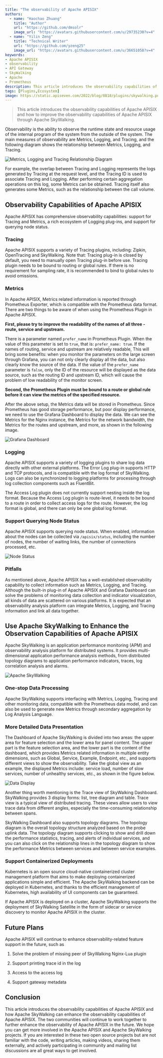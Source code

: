 ```yaml
---
title: "The observability of Apache APISIX"
authors:
  - name: "Haochao Zhuang"
    title: "Author"
    url: "https://github.com/dmsolr"
    image_url: "https://avatars.githubusercontent.com/u/29735230?v=4"
  - name: "Yilin Zeng"
    title: "Technical Writer"
    url: "https://github.com/yzeng25"
    image_url: "https://avatars.githubusercontent.com/u/36651058?v=4"
keywords: 
- Apache APISIX
- observability
- API Gateway
- SkyWalking
- Apache
- Prometheus
description: This article introduces the observability capabilities of Apache APISIX and how to improve the observability capabilities of Apache APISIX through Apache SkyWalking.
tags: [Plugins,Ecosystem]
image: https://static.apiseven.com/2022/blog/0818/plugins/skywalking.png
---
```


> This article introduces the observability capabilities of Apache APISIX and how to improve the observability capabilities of Apache APISIX through Apache SkyWalking.

<!--truncate-->

Observability is the ability to observe the runtime state and resource usage of the internal program of the system from the outside of the system. The main measures of observability are Metrics, Logging, and Tracing, and the following diagram shows the relationship between Metrics, Logging, and Tracing.

![Metrics, Logging and Tracing Relationship Diagram](https://static.apiseven.com/202108/1635993536337-f8ee034d-ef3b-40b6-9886-ebde62d8edc6.png)

For example, the overlap between Tracing and Logging represents the logs generated by Tracing at the request level, and the Tracing ID is used to associate Tracing and Logging. After performing certain aggregation operations on this log, some Metrics can be obtained. Tracing itself also generates some Metrics, such as the relationship between the call volume.

## Observability Capabilities of Apache APISIX

Apache APISIX has comprehensive observability capabilities: support for Tracing and Metrics, a rich ecosystem of Logging plug-ins, and support for querying node status.

### Tracing

Apache APISIX supports a variety of Tracing plugins, including: Zipkin, OpenTracing and SkyWalking. Note that: Tracing plug-in is closed by default, you need to manually open Tracing plug-in before use. Tracing plugin needs to be bound to routing or global rules. If there is no requirement for sampling rate, it is recommended to bind to global rules to avoid omissions.

### Metrics

In Apache APISIX, Metrics related information is reported through Prometheus Exporter, which is compatible with the Prometheus data format. There are two things to be aware of when using the Prometheus Plugin in Apache APISIX.

**First, please try to improve the readability of the names of all three - route, service and upstream.**

There is a parameter named `prefer_name` in Prometheus Plugin. When the value of this parameter is set to `true`, that is: `prefer_name: true`. If the names of routing, service and upstream are relatively readable, This will bring some benefits: when you monitor the parameters on the large screen through Grafana, you can not only clearly display all the data, but also clearly know the source of the data. If the value of the `prefer_name` parameter is `false`, only the ID of the resource will be displayed as the data source, such as the routing ID and upstream ID, which will cause the problem of low readability of the monitor screen.

**Second, the Prometheus Plugin must be bound to a route or global rule before it can view the metrics of the specified resource.**

After the above setup, the Metrics data will be stored in Prometheus. Since Prometheus has good storage performance, but poor display performance, we need to use the Grafana Dashboard to display the data. We can see the Metrics for the Nginx instance, the Metrics for the network bandwidth, the Metrics for the routes and upstream, and more, as shown in the following image.

![Grafana Dashboard](https://static.apiseven.com/202108/1635993660940-9c9bbb0b-d5f1-4add-b93d-1f076de9aebd.png)

### Logging

Apache APISIX supports a variety of logging plugins to share log data directly with other external platforms. The Error Log plug-in supports HTTP and TCP protocols, and is compatible with the log format of SkyWalking. Logs can also be synchronized to logging platforms for processing through log collection components such as FluentBit.

The Access Log plugin does not currently support nesting inside the log format. Because the Access Log plugin is route-level, it needs to be bound to a route in order to collect access logs for the route. However, the log format is global, and there can only be one global log format.

### Support Querying Node Status

Apache APISIX supports querying node status. When enabled, information about the nodes can be collected via `/apisix/status`, including the number of nodes, the number of waiting links, the number of connections processed, etc.

![Node Status](https://static.apiseven.com/202108/1635993774170-ca3bf15d-9f55-42ac-9a2f-2d8955f74c5c.png)

### Pitfalls

As mentioned above, Apache APISIX has a well-established observability capability to collect information such as Metrics, Logging, and Tracing. Although the built-in plug-in of Apache APISIX and Grafana Dashboard can solve the problems of monitoring data collection and indicator visualization, all kinds of data are scattered on various platforms. It is expected that an observability analysis platform can integrate Metrics, Logging, and Tracing information and link all data together.

## Use Apache SkyWalking to Enhance the Observation Capabilities of Apache APISIX

Apache SkyWalking is an application performance monitoring (APM) and observability analysis platform for distributed systems. It provides multi-dimensional application performance analysis methods, from distributed topology diagrams to application performance indicators, traces, log correlation analysis and alarms.

![Apache SkyWalking](https://static.apiseven.com/202108/1635993914263-b7511acd-9bcf-49ca-aa32-911fc85acfac.png)

### One-stop Data Processing

Apache SkyWalking supports interfacing with Metrics, Logging, Tracing and other monitoring data, compatible with the Prometheus data model, and can also be used to generate new Metrics through secondary aggregation by Log Analysis Language.

### More Detailed Data Presentation

The Dashboard of Apache SkyWalking is divided into two areas: the upper area for feature selection and the lower area for panel content. The upper part is the feature selection area, and the lower part is the content of the dashboard, which provides Metrics related information in multiple entity dimensions, such as Global, Service, Example, Endpoint, etc., and supports different views to show the observability. Take the global view as an example, the displayed Metrics include: service load, number of slow services, number of unhealthy services, etc., as shown in the figure below.

![Data Display](https://static.apiseven.com/202108/1635993968588-403c9219-ae66-4b97-9eee-dcb97067b789.png)

Another thing worth mentioning is the Trace view of SkyWalking Dashboard. SkyWalking provides 3 display forms: list, tree diagram and table. Trace view is a typical view of distributed tracing. These views allow users to view trace data from different angles, especially the time-consuming relationship between spans.

SkyWalking Dashboard also supports topology diagrams. The topology diagram is the overall topology structure analyzed based on the probe uplink data. The topology diagram supports clicking to show and drill down the performance statistics, tracing, and alerts of individual services, and you can also click on the relationship lines in the topology diagram to show the performance Metrics between services and between service examples.

### Support Containerized Deployments

Kubernetes is an open source cloud-native containerized cluster management platform that aims to make deploying containerized applications simple and efficient. The Apache SkyWalking backend can be deployed in Kubernetes, and thanks to the efficient management of Kubernetes, high availability of UI components can be guaranteed.

If Apache APISIX is deployed on a cluster, Apache SkyWalking supports the deployment of SkyWalking Satellite in the form of sidecar or service discovery to monitor Apache APISIX in the cluster.

## Future Plans

Apache APISIX will continue to enhance observability-related feature support in the future, such as

1. Solve the problem of missing peer of SkyWalking Nginx-Lua plugin

2. Support printing trace id in the log

3. Access to the access log

4. Support gateway metadata

## Conclusion

This article introduces the observability capabilities of Apache APISIX and how Apache SkyWalking can enhance the observability capabilities of Apache APISIX. The two communities will continue to work together to further enhance the observability of Apache APISIX in the future. We hope you can get more involved in the Apache APISIX and Apache SkyWalking projects. If you are interested in these two open source projects but are not familiar with the code, writing articles, making videos, sharing them externally, and actively participating in community and mailing list discussions are all great ways to get involved.
